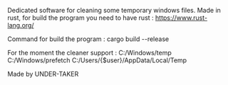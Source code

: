 Dedicated software for cleaning some temporary windows files.
Made in rust, for build the program you need to have rust : 
https://www.rust-lang.org/

Command for build the program : 
cargo build --release

For the moment the cleaner support : 
C:/Windows/temp
C:/Windows/prefetch
C:/Users/{$user}/AppData/Local/Temp

Made by UNDER-TAKER